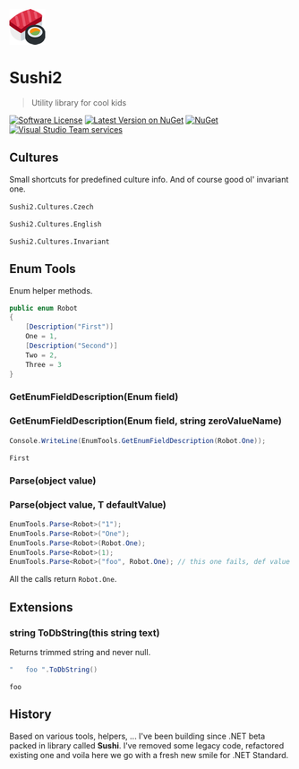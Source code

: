 ![Sushi2](https://raw.githubusercontent.com/goto10hq/Sushi2/master/sushi-icon.png)

# Sushi2
> Utility library for cool kids

[![Software License](https://img.shields.io/badge/license-MIT-brightgreen.svg?style=flat-square)](LICENSE.md)
[![Latest Version on NuGet](https://img.shields.io/nuget/v/Sushi2.svg?style=flat-square)](https://www.nuget.org/packages/Sushi2/)
[![NuGet](https://img.shields.io/nuget/dt/Sushi2.svg?style=flat-square)](https://www.nuget.org/packages/Sushi2/)
[![Visual Studio Team services](https://img.shields.io/vso/build/frohikey/c3964e53-4bf3-417a-a96e-661031ef862f/117.svg?style=flat-square)](https://github.com/goto10hq/Sushi2)

## Cultures

Small shortcuts for predefined culture info. And of course good ol' invariant one.

```Sushi2.Cultures.Czech```

```Sushi2.Cultures.English```

```Sushi2.Cultures.Invariant```

## Enum Tools

Enum helper methods.

```csharp
public enum Robot
{
    [Description("First")]
    One = 1,
    [Description("Second")]
    Two = 2,
    Three = 3
}
```

### GetEnumFieldDescription(Enum field)
### GetEnumFieldDescription(Enum field, string zeroValueName)

```csharp
Console.WriteLine(EnumTools.GetEnumFieldDescription(Robot.One));
```

```
First
```

### Parse(object value)
### Parse(object value, T defaultValue)

```csharp
EnumTools.Parse<Robot>("1");
EnumTools.Parse<Robot>("One");
EnumTools.Parse<Robot>(Robot.One);
EnumTools.Parse<Robot>(1);
EnumTools.Parse<Robot>("foo", Robot.One); // this one fails, def value is returned
```

All the calls return ``Robot.One``.

## Extensions

### string ToDbString(this string text)

Returns trimmed string and never null.

```csharp
"   foo ".ToDbString()
```

```
foo
```

## History

Based on various tools, helpers, ... I've been building since .NET beta packed in library called **Sushi**. 
I've removed some legacy code, refactored existing one and voila here we go with a fresh new smile for .NET Standard.
